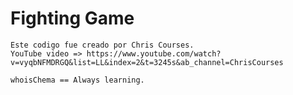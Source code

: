 # Fighting Game

    Este codigo fue creado por Chris Courses.
    YouTube video => https://www.youtube.com/watch?v=vyqbNFMDRGQ&list=LL&index=2&t=3245s&ab_channel=ChrisCourses

    whoisChema == Always learning.